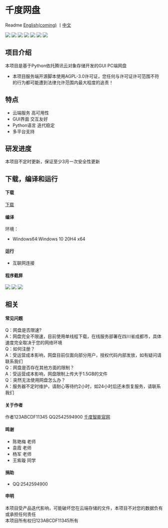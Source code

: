 # 千度网盘

Readme [English(coming)](https://github.com/qiandu-smart/QianDuNetworkDisk/blob/master/README_EN.md) 丨[中文](https://github.com/qiandu-smart/QianDuNetworkDisk/blob/master/README.md)

![](https://img.shields.io/badge/build-123ABCDF11345-orange)  ![](https://img.shields.io/badge/develop-123ABCDF11345-green)  ![](https://img.shields.io/badge/debug-123ABCDF11345-red)  ![](https://img.shields.io/badge/Service%20provider-Tencent%20cloud-brightgreen)  ![](https://img.shields.io/badge/release-V3.3.0-red)  ![](https://img.shields.io/badge/language-Python-yellow)   ![](https://img.shields.io/badge/Pre_release-Coming)

## 项目介绍
本项目是基于Python依托腾讯云对象存储开发的GUI PC端网盘
- 本项目服务端开源脚本使用AGPL-3.0许可证，您任何与许可证许可范围不符的行为都可能遭到法律允许范围内最大程度的追责！
## 特点
- 云端服务 高可用性
- GUI界面 交互友好
- Python语言 迭代稳定
- 多平台支持
## 研发进度
  本项目不定时更新，保证至少3月一次安全性更新
## 下载，编译和运行
#### 下载
[下载](https://github.com/qiandu-smart/QianDuNetworkDisk/releases/latest)
#### 编译
环境：
- Windows64:Windows 10 20H4 x64
#### 运行
- 互联网连接  

#### 程序截屏
![](https://ye4n50.coding-pages.com/%E5%9B%BE%E7%89%87/screenshot1.JPG)
![](https://ye4n50.coding-pages.com/%E5%9B%BE%E7%89%87/screenshot2.JPG)
![](https://ye4n50.coding-pages.com/%E5%9B%BE%E7%89%87/screenshot3.JPG)
## 相关
#### 常见问题
Q：网盘是否限速?    
A：网盘完全不限速，目前使用单线程下载，在线服务部署在四川省成都市，具体速度完全取决于您的网络环境    
Q：如何注册？    
A：受运营成本影响，网盘目前仅面向部分用户，授权代码内部发放，如有疑问请联系我们  
Q：网盘是否存在其他方面的限制？    
A：受运营成本影响，网盘限制上传大于1.5GB的文件     
Q：突然无法使用网盘怎么办？  
A：服务器不定时维护，请耐心等待约2小时，如24小时后还未恢复服务，请联系我们   
#### 关于作者
作者123ABCDF11345 QQ2542594900 
[千度智能官网](https://qianduzhineng.github.io/)
#### 鸣谢
- 陈艳梅 老师
- 袁霞 老师
- 杨军 老师
- 王紫璇 同学
#### 捐助
- QQ:2542594900
#### 申明
本项目受产品迭代影响，可能破坏您在云端存储的文件，本项目不对您的数据负有或承担任何责任  
本项目所有权归123ABCDF11345所有
 
